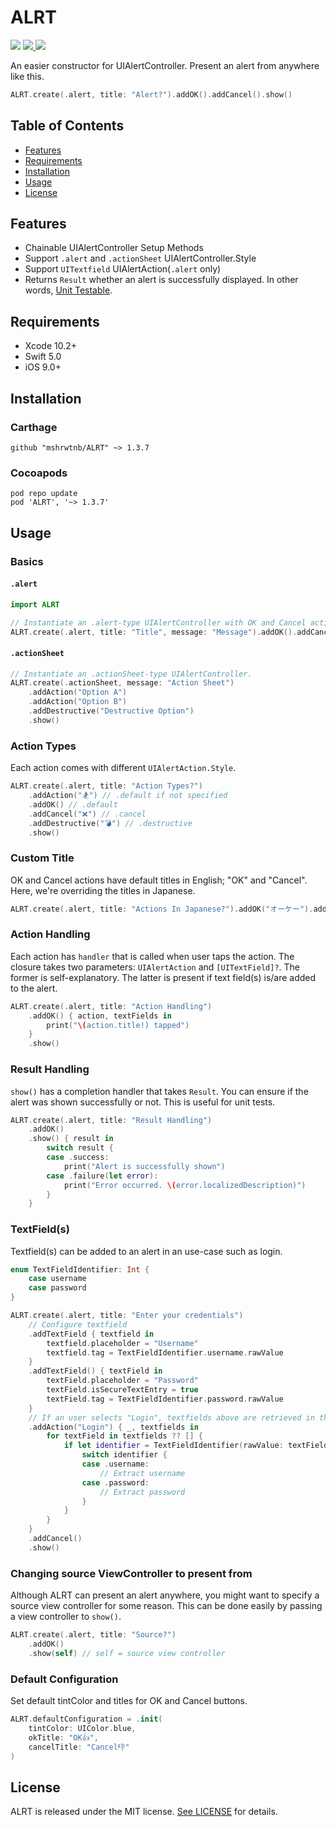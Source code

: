 # ALRT
<img src="https://app.bitrise.io/app/a83365a50419cead/status.svg?token=CsJmpuGa23wFB_6FYmeHVg&branch=master">

<a href="https://codecov.io/gh/mshrwtnb/ALRT">
  <img src="https://codecov.io/gh/mshrwtnb/ALRT/branch/master/graph/badge.svg" />
</a>

<img src="https://raw.githubusercontent.com/wiki/mshrwtnb/ALRT/logobanner.png">

An easier constructor for UIAlertController. Present an alert from anywhere like this.

```swift
ALRT.create(.alert, title: "Alert?").addOK().addCancel().show()
```
## Table of Contents
- [Features](#features)
- [Requirements](#requirements)
- [Installation](#installation)
- [Usage](#usage)
- [License](#license)

## Features
* Chainable UIAlertController Setup Methods
* Support `.alert` and `.actionSheet` UIAlertController.Style
* Support `UITextfield` UIAlertAction(`.alert` only)
* Returns `Result` whether an alert is successfully displayed. In other words, [Unit Testable](https://github.com/mshrwtnb/ALRT/blob/master/Demo/DemoTests/DemoTests.swift).

## Requirements
* Xcode 10.2+
* Swift 5.0
* iOS 9.0+

## Installation
### Carthage
```
github "mshrwtnb/ALRT" ~> 1.3.7
```
### Cocoapods
```
pod repo update
pod 'ALRT', '~> 1.3.7'
```

## Usage
### Basics
#### `.alert`
```swift
import ALRT

// Instantiate an .alert-type UIAlertController with OK and Cancel actions. Finally, present the alert by calling `show()`.
ALRT.create(.alert, title: "Title", message: "Message").addOK().addCancel().show()
```

#### `.actionSheet`
```swift
// Instantiate an .actionSheet-type UIAlertController.
ALRT.create(.actionSheet, message: "Action Sheet")
    .addAction("Option A")
    .addAction("Option B")
    .addDestructive("Destructive Option")
    .show() 
```

### Action Types
Each action comes with different `UIAlertAction.Style`.

```swift
ALRT.create(.alert, title: "Action Types?")
    .addAction("🏂") // .default if not specified
    .addOK() // .default
    .addCancel("❌") // .cancel
    .addDestructive("💣") // .destructive
    .show()
```

### Custom Title
OK and Cancel actions have default titles in English; "OK" and "Cancel".
Here, we're overriding the titles in Japanese.

```swift
ALRT.create(.alert, title: "Actions In Japanese?").addOK("オーケー").addCancel("キャンセル").show()
```

### Action Handling
Each action has `handler` that is called when user taps the action.
The closure takes two parameters: `UIAlertAction` and `[UITextField]?`.
The former is self-explanatory.
The latter is present if text field(s) is/are added to the alert.

```swift
ALRT.create(.alert, title: "Action Handling")
    .addOK() { action, textFields in
        print("\(action.title!) tapped")
    }
    .show()
```

### Result Handling
`show()` has a completion handler that takes `Result`.
You can ensure if the alert was shown successfully or not. This is useful for unit tests.
```swift
ALRT.create(.alert, title: "Result Handling")
    .addOK()
    .show() { result in
        switch result {
        case .success:
            print("Alert is successfully shown")
        case .failure(let error):
            print("Error occurred. \(error.localizedDescription)")
        }
    }
```

### TextField(s)
Textfield(s) can be added to an alert in an use-case such as login.

```swift
enum TextFieldIdentifier: Int {
    case username
    case password
}

ALRT.create(.alert, title: "Enter your credentials")
    // Configure textfield
    .addTextField { textfield in
        textfield.placeholder = "Username"
        textfield.tag = TextFieldIdentifier.username.rawValue
    }
    .addTextField() { textField in
        textField.placeholder = "Password"
        textField.isSecureTextEntry = true
        textField.tag = TextFieldIdentifier.password.rawValue
    }
    // If an user selects "Login", textfields above are retrieved in the trailing closure. Distinguish one from another with a tag or identifier.
    .addAction("Login") { _, textfields in
        for textField in textfields ?? [] {
            if let identifier = TextFieldIdentifier(rawValue: textField.tag) {
                switch identifier {
                case .username:
                    // Extract username
                case .password:
                    // Extract password
                }
            }
        }
    }
    .addCancel()
    .show()
```

### Changing source ViewController to present from
Although ALRT can present an alert anywhere, you might want to specify a source view controller for some reason. This can be done easily by passing a view controller to `show()`.

```swift
ALRT.create(.alert, title: "Source?")
    .addOK()
    .show(self) // self = source view controller
```

### Default Configuration
Set default tintColor and titles for OK and Cancel buttons.

```swift
ALRT.defaultConfiguration = .init(
    tintColor: UIColor.blue,
    okTitle: "OK👍",
    cancelTitle: "Cancel👎"
)
```

## License
ALRT is released under the MIT license. [See LICENSE](https://github.com/mshrwtnb/ALRT/blob/master/LICENSE) for details.
